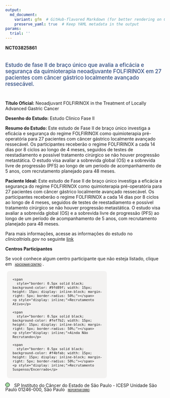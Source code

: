 ```yaml
---
output: 
  md_document:
    variant: gfm  # GitHub-flavored Markdown (for better rendering on GitHub)
    preserve_yaml: true  # Keep YAML metadata in the output
params:
  trial: ''
---
```


**NCT03825861**

<div style="padding: 5px 5px 5px 0px; font-size: 1.20em; font-weight: 500; color: #2E4A7F; text-align: left; margin-bottom: 20px">

Estudo de fase II de braço único que avalia a eficácia e segurança da
quimioterapia neoadjuvante FOLFIRINOX em 27 pacientes com câncer
gástrico localmente avançado ressecável.

</div>

**Título Oficial:** Neoadjuvant FOLFIRINOX in the Treatment of Locally
Advanced Gastric Cancer

**Desenho do Estudo:** Estudo Clinico Fase II

**Resumo do Estudo:** Este estudo de Fase II de braço único investiga a
eficácia e segurança do regime FOLFIRINOX como quimioterapia
pré-operatória para 27 pacientes com câncer gástrico localmente avançado
ressecável. Os participantes receberão o regime FOLFIRINOX a cada 14
dias por 8 ciclos ao longo de 4 meses, seguidos de testes de
reestadiamento e possível tratamento cirúrgico se não houver progressão
metastática. O estudo visa avaliar a sobrevida global (OS) e a sobrevida
livre de progressão (PFS) ao longo de um período de acompanhamento de 5
anos, com recrutamento planejado para 48 meses.

**Paciente Ideal:** Este estudo de Fase II de braço único investiga a
eficácia e segurança do regime FOLFIRINOX como quimioterapia
pré-operatória para 27 pacientes com câncer gástrico localmente avançado
ressecável. Os participantes receberão o regime FOLFIRINOX a cada 14
dias por 8 ciclos ao longo de 4 meses, seguidos de testes de
reestadiamento e possível tratamento cirúrgico se não houver progressão
metastática. O estudo visa avaliar a sobrevida global (OS) e a sobrevida
livre de progressão (PFS) ao longo de um período de acompanhamento de 5
anos, com recrutamento planejado para 48 meses.

Para mais informações, acesse as informações do estudo no
*clinicaltrials.gov* no seguinte
[link](https://clinicaltrials.gov/ct2/show/NCT03825861)

**Centros Participantes**

Se você conhece algum centro participante que não esteja listado, clique
em
<span style="color: #2E4A7F; margin-left: 2px; padding: 4px; background-color: #f3f2f1; border-radius: 8px; font-weight: 500; font-size: 0.6em"><a
href="https://flazar.shinyapps.io/formsapp?study_nct_id=NCT03825861&amp;location_id=N%2FA&amp;location_full_name=N%2FA&amp;form_type=Adicionar%20Centro"
target="_blank">ADICIONAR CENTRO</a></span>.

<div style="margin-bottom: 8px; margin-left: 5px; padding: 8px; max-width: 300px; background-color: #f3f2f1; border-radius: 8px; font-size: 0.9em">

<div style="margin-left: 10px;">

    <span 
      style="border: 0.5px solid black; background-color: #9fd89f; width: 15px; height: 15px; display: inline-block; margin-right: 5px; border-radius: 50%;"></span>
    <p style="display: inline;">Recrutamento Ativo</p>

</div>

<div style="margin-left: 10px;">

    <span 
      style="border: 0.5px solid black; background-color: #fef7b2; width: 15px; height: 15px; display: inline-block; margin-right: 5px; border-radius: 50%;"></span>
    <p style="display: inline;">Ainda Não Recrutando</p>

</div>

<div style="margin-left: 10px;">

    <span 
      style="border: 0.5px solid black; background-color: #f4bfab; width: 15px; height: 15px; display: inline-block; margin-right: 5px; border-radius: 50%;"></span>
    <p style="display: inline;">Recrutamento Suspenso/Encerrado</p>

</div>

</div>

<div style="line-height: 0.9em">

<span style="border: 0.5px solid black; display: inline-block; width: 12px; height: 12px; border-radius: 50%; margin-right: 10px; padding-bottom: 0px; background-color: #9fd89f;"></span>
SP Instituto do Câncer do Estado de São Paulo - ICESP Unidade São Paulo
01246-000, São Paulo
<span style="color: #2E4A7F; margin-left: 2px; padding: 4px; background-color: #f3f2f1; border-radius: 8px; font-weight: 500; font-size: 0.6em"><a
href="https://flazar.shinyapps.io/formsapp?study_nct_id=NCT03825861&amp;location_id=INSTITUTODOCANCERDOESTADODESAOPAULOSAOPAULO01246000BRAZIL&amp;location_full_name=Instituto%20do%20C%C3%A2ncer%20do%20Estado%20de%20S%C3%A3o%20Paulo%20-%20ICESP%20Unidade%20S%C3%A3o%20Paulo%2C%2001246-000%2C%20S%C3%A3o%20Paulo&amp;form_type=Reportar%20Erro"
target="_blank">REPORTAR ERRO</a></span>

</div>
